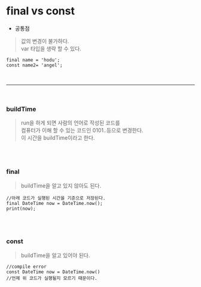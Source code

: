 # final vs const
- 공통점
> 값의 변경이 불가하다. <br>
> var 타입을 생략 할 수 있다. <br>
```
final name = 'hodu';
const name2= 'angel';
```
<br>

---

<br>

### buildTime
> run을 하게 되면 사람의 언어로 작성된 코드를 <br> 
컴퓨터가 이해 할 수 있는 코드인 0101..등으로 변경한다. <br>
이 시간을 buildTime이라고 한다. <br>

<br><br>

### final
> buildTime을 알고 있지 않아도 된다.
```
//아래 코드가 실행된 시간을 기준으로 저장된다.
final DateTime now = DateTime.now();
print(now);
```

<br><br>

### const
> buildTime을 알고 있어야 된다.
```
//compile error
const DateTime now = DateTime.now()
//언제 위 코드가 실행될지 모르기 때문이다.
```